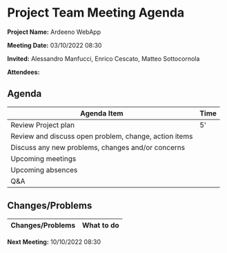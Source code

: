 # Project Team Meeting Agenda

**Project Name:** Ardeeno WebApp

**Meeting Date:** 03/10/2022 08:30

**Invited:** Alessandro Manfucci, Enrico Cescato, Matteo Sottocornola

**Attendees:**

## Agenda

|**Agenda Item**|**Time**|
|---|---|
|Review Project plan|5'|
|Review and discuss open problem, change, action items||
|Discuss any new problems, changes and/or concerns||
|Upcoming meetings||
|Upcoming absences||
|Q&A||

## Changes/Problems

|**Changes/Problems**|**What to do**|
|---|---|

**Next Meeting:** 10/10/2022 08:30